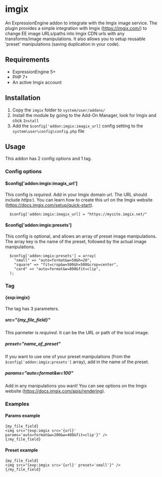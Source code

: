 # imgix
An ExpressionEngine addon to integrate with the Imgix image service. The plugin provides a simple integration with Imgix (https://imgix.com/) to change EE image URLs/paths into Imgix CDN urls with any transforms/image manipulations. It also allows you to setup reusable 'preset' manipulations (saving duplication in your code). 

## Requirements
- ExpressionEngine 5+
- PHP 7+
- An active Imgix account

## Installation
1. Copy the `imgix` folder to `system/user/addons/`
2. Install the module by going to the Add-On Manager, look for Imgix and click `Install`
3. Add the `$config['addon:imgix:imagix_url]` config setting to the `system\user\config\config.php` file

## Usage
This addon has 2 config options and 1 tag.

### Config options

#### $config['addon:imgix:imagix_url']

This config is *required*. Add in your Imgix domain url. The URL should include *https:\\*. You can learn how to create this url on the Imgix website (https://docs.imgix.com/setup/quick-start).
```
  $config['addon:imgix:imagix_url] = "https://mysite.imgix.net/"
```

#### $config['addon:imgix:presets']

This config is optional, and allows an array of preset image manipulations. The array key is the name of the preset, followed by the actual image manipulations.
```
  $config['addon:imgix:presets'] = array(
    "small" => "auto=format&w=50&h=20",
    "square" => "fit=crop&w=500&h=500&crop=center",
    "card" => "auto=format&w=800&fit=clip",
  );
```
### Tag

#### {exp:imgix}

The tag has 3 parameters.

##### src="{my_file_field}"

This parmeter is *required*. It can be the URL or path of the local image.

##### preset="name_of_preset"

If you want to use one of your preset manipulations (from the `$config['addon:imgix:presets']` array), add in the name of the preset.

##### params="auto=format&w=100"

Add in any manipulations you want! You can see options on the Imgix website (https://docs.imgix.com/apis/rendering).

### Examples

#### Params example

```
{my_file_field}
<img src="{exp:imgix src='{url}' params='auto=format&w=200&w=400&fit=clip'}" />
{/my_file_field}
```

#### Preset example

```
{my_file_field}
<img src="{exp:imgix src='{url}' preset='small'}" />
{/my_file_field}
```
